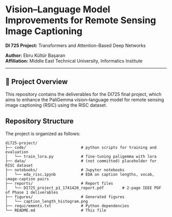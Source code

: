# Vision–Language Model Improvements for Remote Sensing Image Captioning  
**DI 725 Project:** Transformers and Attention-Based Deep Networks

**Author:** Ebru Kültür Başaran  
**Affiliation:** Middle East Technical University, Informatics Institute  


---

## 📖 Project Overview  
This repository contains the deliverables for the DI725 final project, which aims to enhance the PaliGemma vision–language model for remote sensing image captioning (RSIC) using the RISC dataset.  


## Repository Structure

The project is organized as follows:

```text
di725-project/
├── code/                        # python scripts for training and evaluation
│   └── train_lora.py            # fine-tuning paligemma with lora
├── data/                        # (not committed) placeholder for RISC dataset
├── notebooks/                   # Jupyter notebooks
│   └── eda_risc.ipynb           # EDA on caption lengths, vocab, image-caption pairs
├── reports/                     # Report files
│   └── DI725_project_p1_1741420_report.pdf        # 2‑page IEEE PDF of Phase 1 deliverables
├── figures/                     # Generated figures
│   └── caption_length_histogram.png
├── requirements.txt             # Python dependencies
└── README.md                    # This file
